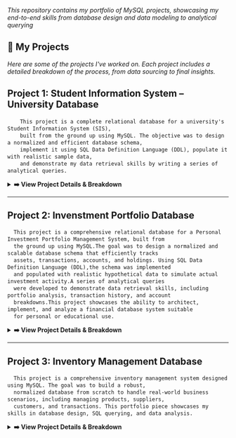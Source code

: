 <p align="center">

*This repository contains my portfolio of MySQL projects, showcasing my end-to-end skills from database design and data modeling to analytical querying*

## 🚀 My Projects  
*Here are some of the projects I've worked on. Each project includes a detailed breakdown of the process, from data sourcing to final insights.*

   ## Project 1: Student Information System – University Database
        This project is a complete relational database for a university's Student Information System (SIS), 
        built from the ground up using MySQL. The objective was to design a normalized and efficient database schema,
        implement it using SQL Data Definition Language (DDL), populate it with realistic sample data, 
        and demonstrate my data retrieval skills by writing a series of analytical queries.
 <details>
  <summary><strong>➡️ View Project Details & Breakdown</strong></summary>
    <br>
    
   **ERD Diagram** ![**ERD Diagram**](https://github.com/antonjeeva5/MySQL-Projects/blob/main/University%20data%20base/Student%20Information%20System%20ERD.png)
   ---
<div align="center">

## Introduction & Project Objective

</div>

This project is a complete relational database for a university's Student Information System (SIS), built from the ground up using MySQL. The objective was to design a normalized and efficient database schema, implement it using SQL Data Definition Language (DDL), populate it with realistic sample data, and demonstrate data retrieval skills by writing a series of analytical queries.

This project showcases the ability to:
- Translate requirements into a logical and physical database design.
- Write clean, well-structured SQL code.
- Understand and implement relational concepts like primary keys, foreign keys, and normalization.
- Query a database to extract meaningful insights.
 
<div align="center">
   
## Database Schema & Design (The ERD)

</div>

* Students: Individuals enrolled in the institution, with attributes like student ID, name, date of birth, email, and phone number.
* Instructors: Faculty members who teach courses, identified by instructor ID, name, and email.
* Courses: Academic subjects offered, each with a unique course ID, name, description, credits, and a reference to the instructor teaching it.
* Enrollments: A junction entity that records which students are enrolled in which courses, including enrollment date and grade. This table uses foreign keys to link students and courses, modeling a many-to-many relationship

<div align="center">
   
## Technologies & Tools Used 

</div>

* Database : MySQL
* Schema Design & ERD : MySQL Workbench & Draw.io
* SQL Scripting : DDL, DML, DQL

<div align="center">
   
## Relationships 

</div>

     * A student can enroll in multiple courses, and a course can have multiple students (many-to-many, implemented via the Enrollments table).
     * Each course is taught by one instructor (one-to-many from Instructor to Course).
     
<div align="center">
   
## Example Queries & Insights

</div>
         Here are some examples of questions this database can answer.
         
   **Query 1: Which students are enrolled in 'Introduction to Programming'?**

                  SELECT c.CourseName, COUNT(e.Student_ID) AS NumberOfStudents
                  FROM Courses c
                  LEFT JOIN Enrollments e ON c.Course_ID = e.Course_ID
                  GROUP BY c.CourseName
                  ORDER BY NumberOfStudents DESC;
                  
   ## Other Questions
   * Which students have not enrolled in any courses?
   * What is the total number of credits a student is taking this semester?

 </details>

 ---

## Project 2: Invenstment Portfolio Database
      This project is a comprehensive relational database for a Personal Investment Portfolio Management System, built from 
      the ground up using MySQL.The goal was to design a normalized and scalable database schema that efficiently tracks 
      assets, transactions, accounts, and holdings. Using SQL Data Definition Language (DDL),the schema was implemented
      and populated with realistic hypothetical data to simulate actual investment activity.A series of analytical queries
      were developed to demonstrate data retrieval skills, including portfolio analysis, transaction history, and account 
      breakdowns.This project showcases the ability to architect, implement, and analyze a financial database system suitable 
      for personal or educational use.
<details>
  <summary><strong>➡️ View Project Details & Breakdown</strong></summary>
    <br>
   
 **ERD Diagram** ![**ERD Diagram**](https://github.com/antonjeeva5/MySQL-Projects/blob/main/Investment%20Database/InvenstmentPortfolioDatabase_ERD.png) 
---
<div align="center">

## Introduction & Project Objective

</div>

This project is a complete relational database for a personal investment portfolio management system, built from the ground up using MySQL. The objective was to design a normalized and efficient schema capable of accurately tracking assets, accounts, transactions, and holdings. The implementation utilized SQL Data Definition Language (DDL) to enforce data integrity, incorporate strict constraints, and support advanced audit features. The database is populated with representative sample data, and its analytical power is demonstrated through a suite of SQL queries aimed at extracting actionable insights.

This project showcases the ability to:
   - Translate real-world investment tracking requirements into a robust logical and physical database design.

   - Write clean, well-structured SQL code for table definitions, indexing, and constraints.

   - Understand and implement core relational concepts such as primary keys, foreign keys, unique constraints, and normalization principles.

   - Query a multi-table database to produce portfolio analytics, history reports, and account breakdowns.

   - Implement data integrity and auditing features—such as NOT NULL constraints, foreign key enforcement, and timestamp fields—to support reliable financial reporting and analysis.

<div align="center">
   
## Database Schema & Design (The ERD)

</div>

* Assets : Represents various financial instruments like stocks, bonds, ETFs, or cryptocurrencies that can be held in the portfolio.Key attributes are asset_id (Primary Key), name, type, ticker, sector, is_active.
* Accounts : Represents the investment accounts or brokerages where assets are held and transactions are executed.Key attributes are account_id (Primary Key), name, type, opened_date, closed_date, created_at, updated_at.
* Holdings : Represents the amount of a particular asset held in a specific account, serving as the bridge between accounts and assets.Key attributes are holding_id (Primary Key), account_id (Foreign Key), asset_id (Foreign Key), quantity, UNIQUE (account_id, asset_id).
* Transactions : Logs every buy or sell event for an asset within a specific account, including quantities, prices, and fees for precise tracking and analysis.Key attributes are txn_id (Primary Key), asset_id (Foreign Key), account_id (Foreign Key), txn_date,txn_type, quantity, price_per_unit, fees

<div align="center">

## Database Relationships

</div>

| Relationship                                       | Description                                         |
| :---------------------------------------------     | :------------------------------------------------   |
| `assets.asset_id` -> `transactions.asset_id`       | One asset can have many transactions (1-to-many)    |
| `assets.asset_id` -> `holdings.asset_id`           | One asset can be linked to many holdings (1-to-many)|
| `accounts.account_id` -> `holdings.account_id`     | One account can have many holdings (1-to-many)      |
| `accounts.account_id` -> `transactions.account_id` | One account can have many transactions (1-to-many)  |
| `holdings (account_id, asset_id)`                  | Uniqueness enforced per asset/account holding       |

<div align="center">
   
## Technologies & Tools Used 
</div>

* Database : MySQL
* Schema Design & ERD : MySQL Workbench & Draw.io
* SQL Scripting : DDL, DML, DQL

<div align="center">
   
## Example Queries & Insights

</div>
         Here are some examples of questions this database can answer.

   **Query 1: What assets are held in each account, and in what quantity?**
            SELECT 
            a.c.name AS account_name,
            a.name AS asset_name,
            h.quantity
            FROM Holdings h
            JOIN Accounts ac ON h.account_id = ac.account_id
            JOIN Assets a ON h.asset_id = a.asset_id;
            
   **Query 2: How much has been invested in each asset (gross total)?**
           SELECT 
           a.name AS asset_name,
           SUM(t.quantity * t.price_per_unit + t.fees) AS total_invested
           FROM Transactions t
           JOIN Assets a ON t.asset_id = a.asset_id
           WHERE t.txn_type = 'BUY'
           GROUP BY a.asset_id, a.name;

   **Query 3: Which accounts have been closed?**   
            SELECT 
            account_id, name, opened_date, closed_date
            FROM Accounts
            WHERE closed_date IS NOT NULL;

   ## Other Questions
      * What is the full transaction history for a given account or asset?
      * What are the realized sales and total proceeds for each asset?
      * Are there any duplicate holdings for the same asset in the same account?

   </details>

   ---

   ## Project 3: Inventory Management Database
      This project is a comprehensive inventory management system designed using MySQL. The goal was to build a robust, 
      normalized database from scratch to handle real-world business scenarios, including managing products, suppliers, 
      customers, and transactions. This portfolio piece showcases my skills in database design, SQL querying, and data analysis.
 <details>
  <summary><strong>➡️ View Project Details & Breakdown</strong></summary>
    <br>
    
   ## **ERD Diagram**
   
   ![**ERD Diagram**](https://github.com/antonjeeva5/MySQL-Projects/blob/main/Inventory%20Management%20Database/Inventory%20Management%20ERD.png)
  ---
  
<div align="center">

## Introduction & Project Objective

</div>

This Inventory Management Database project was developed to simulate a real-world, end-to-end relational database 
system for managing product inventory, supplier relations, customer transactions, and sales reporting. Designed
using MySQL, the objective of this project is to demonstrate practical skills in database modeling, SQL querying,
data normalization, and transaction tracking.

The system is built for a hypothetical retail or office supply business that deals with diverse product categories—such as electronics, furniture, peripherals, and office supplies—sourced from multiple suppliers and sold to individual customers. The database structure ensures data consistency, scalability, and efficiency for critical business operations.

🎯 Project Goals
   - Design a normalized relational database with clear entity relationships and referential integrity using foreign keys.

   - Create a schema to manage products, inventory levels, suppliers, customers, and transaction history.

   - Track both purchases (stock replenishment) and sales (customer transactions) using a flexible transaction model.

   - Enable meaningful data analysis such as:

      - Product performance

      - Supplier contribution

      - Inventory levels and restocking needs

   - Full transaction history for any asset or customer

   - howcase advanced SQL capabilities through joins, aggregations, and conditional queries.

<div align="center">
   
## Database Schema & Design (The ERD)

</div>

   - The database schema is built using a normalized relational design to eliminate redundancy and ensure data integrity. The schema consists of 7 core tables:

   - Categories: Defines product groupings such as Electronics or Furniture.

   - Suppliers: Stores supplier contact and business details.

   - Customers: Captures customer identification and communication information.

   - Products: Contains core product information including pricing and category linkage.

   - Product_Suppliers: A many-to-many junction table linking products with multiple suppliers.

   - Inventory: Tracks real-time stock levels of each product.

   - Transactions: Logs both purchases (from suppliers) and sales (to customers), including quantity, price, and date.

Key design features include:

   - Foreign keys to enforce referential integrity.

   - ENUM types for controlled transaction categories (e.g., 'sale', 'purchase').

   - Composite keys (e.g., in Product_Suppliers) to model many-to-many relationships.

   - Timestamps and auto-incrementing IDs for auditability and traceability.


<div align="center">

## Database Relationships

</div>

| Table          | Related Table       | Relationship Type                 | Description                                                                 |
|----------------|---------------------|-----------------------------------|-----------------------------------------------------------------------------|
| Products       | Categories          | Many-to-One                       | Each product belongs to one category.                                      |
| Products       | Suppliers           | Many-to-Many (via Product_Suppliers) | Products can have multiple suppliers; suppliers can supply multiple products. |
| Product_Suppliers | Products, Suppliers | Junction Table                    | Resolves the many-to-many relationship between products and suppliers.     |
| Inventory      | Products            | One-to-One                        | Each product has exactly one inventory record.                             |
| Transactions   | Products            | Many-to-One                       | Each transaction involves one product.                                     |
| Transactions   | Customers           | Many-to-One (nullable)            | A transaction may involve a customer (if it's a sale).                     |
| Transactions   | Suppliers           | Many-to-One (nullable)            | A transaction may involve a supplier (if it's a purchase).                 |

<div align="center">
   
## Technologies & Tools Used 
</div>

* Database : MySQL
* Schema Design & ERD : MySQL Workbench & Draw.io
* SQL Scripting : DDL, DML, DQL

<div align="center">
   
## Example Queries & Insights

</div>
         Here are some examples of questions this database can answer.








   
